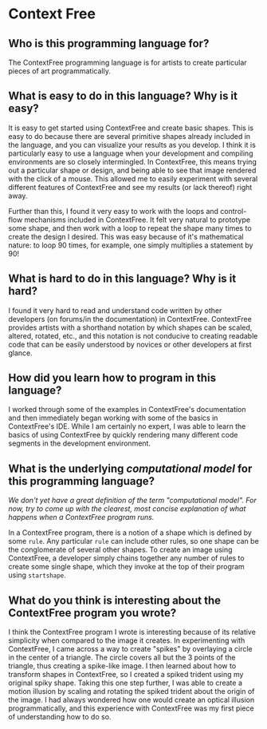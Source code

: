# Context Free

##  Who is this programming language for?

The ContextFree programming language is for artists to create particular pieces of art programmatically. 

## What is easy to do in this language? Why is it easy?

It is easy to get started using ContextFree and create basic shapes. This is easy to do because there are several primitive shapes already included in the language, and you can visualize your results as you develop. I think it is particularly easy to use a language when your development and compiling environments are so closely intermingled. In ContextFree, this means trying out a particular shape or design, and being able to see that image rendered with the click of a mouse. This allowed me to easily experiment with several different features of ContextFree and see my results (or lack thereof) right away.

Further than this, I found it very easy to work with the loops and control-flow mechanisms included in ContextFree. It felt very natural to prototype some shape, and then work with a loop to repeat the shape many times to create the design I desired. This was easy because of it's mathematical nature: to loop 90 times, for example, one simply multiplies a statement by 90!

## What is hard to do in this language? Why is it hard?

I found it very hard to read and understand code written by other developers (on forums/in the documentation) in ContextFree. ContextFree provides artists with a shorthand notation by which shapes can be scaled, altered, rotated, etc., and this notation is not conducive to creating readable code that can be easily understood by novices or other developers at first glance.

## How did you learn how to program in this language?

I worked through some of the examples in ContextFree's documentation and then immediately began working with some of the basics in ContextFree's IDE. While I am certainly no expert, I was able to learn the basics of using ContextFree by quickly rendering many different code segments in the development environment. 


## What is the underlying _computational model_ for this programming language? 
_We don't yet have a great definition of the term "computational model". 
For now, try to come up with the clearest, most concise explanation of what 
happens when a ContextFree program runs._

In a ContextFree program, there is a notion of a shape which is defined by some ```rule```. Any particular ```rule``` can include other rules, so one shape can be the conglomerate of several other shapes. To create an image using ContextFree, a developer simply chains together any number of rules to create some single shape, which they invoke at the top of their program using ```startshape```.


## What do you think is interesting about the ContextFree program you wrote?

I think the ContextFree program I wrote is interesting because of its relative simplicity when compared to the image it creates. In experimenting with ContextFree, I came across a way to create "spikes" by overlaying a circle in the center of a triangle. The circle covers all but the 3 points of the triangle, thus creating a spike-like image. I then learned about how to transform shapes in ContextFree, so I created a spiked trident using my original spiky shape. Taking this one step further, I was able to create a motion illusion by scaling and rotating the spiked trident about the origin of the image. I had always wondered how one would create an optical illusion programmatically, and this experience with ContextFree was my first piece of understanding how to do so.
